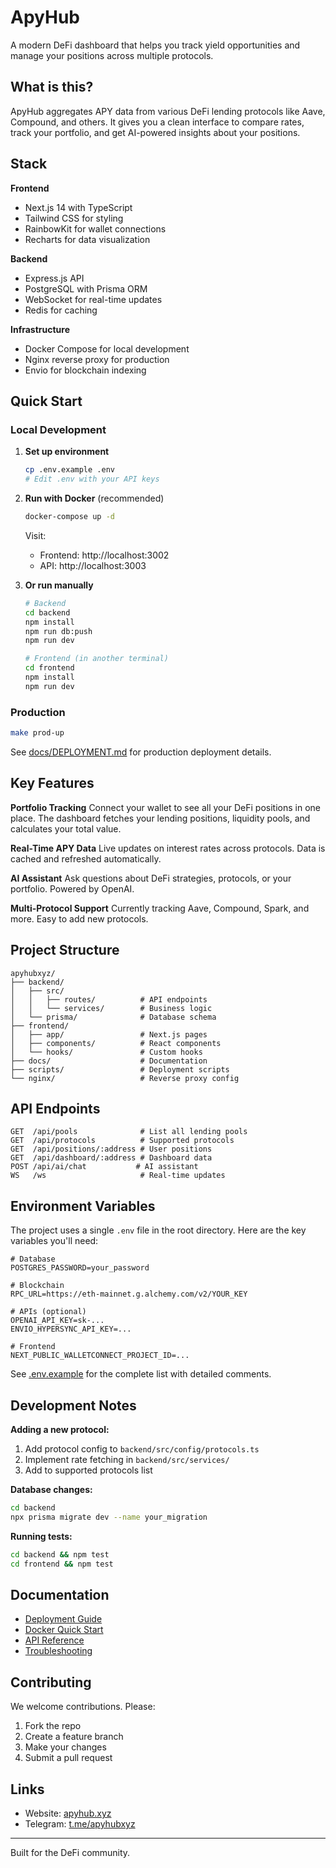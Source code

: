 # ApyHub

A modern DeFi dashboard that helps you track yield opportunities and manage your positions across multiple protocols.

## What is this?

ApyHub aggregates APY data from various DeFi lending protocols like Aave, Compound, and others. It gives you a clean interface to compare rates, track your portfolio, and get AI-powered insights about your positions.

## Stack

**Frontend**
- Next.js 14 with TypeScript
- Tailwind CSS for styling
- RainbowKit for wallet connections
- Recharts for data visualization

**Backend**
- Express.js API
- PostgreSQL with Prisma ORM
- WebSocket for real-time updates
- Redis for caching

**Infrastructure**
- Docker Compose for local development
- Nginx reverse proxy for production
- Envio for blockchain indexing

## Quick Start

### Local Development

1. **Set up environment**
   ```bash
   cp .env.example .env
   # Edit .env with your API keys
   ```

2. **Run with Docker** (recommended)
   ```bash
   docker-compose up -d
   ```

   Visit:
   - Frontend: http://localhost:3002
   - API: http://localhost:3003

3. **Or run manually**
   ```bash
   # Backend
   cd backend
   npm install
   npm run db:push
   npm run dev

   # Frontend (in another terminal)
   cd frontend
   npm install
   npm run dev
   ```

### Production

```bash
make prod-up
```

See [docs/DEPLOYMENT.md](docs/DEPLOYMENT.md) for production deployment details.

## Key Features

**Portfolio Tracking**
Connect your wallet to see all your DeFi positions in one place. The dashboard fetches your lending positions, liquidity pools, and calculates your total value.

**Real-Time APY Data**
Live updates on interest rates across protocols. Data is cached and refreshed automatically.

**AI Assistant**
Ask questions about DeFi strategies, protocols, or your portfolio. Powered by OpenAI.

**Multi-Protocol Support**
Currently tracking Aave, Compound, Spark, and more. Easy to add new protocols.

## Project Structure

```
apyhubxyz/
├── backend/
│   ├── src/
│   │   ├── routes/          # API endpoints
│   │   └── services/        # Business logic
│   └── prisma/              # Database schema
├── frontend/
│   ├── app/                 # Next.js pages
│   ├── components/          # React components
│   └── hooks/               # Custom hooks
├── docs/                    # Documentation
├── scripts/                 # Deployment scripts
└── nginx/                   # Reverse proxy config
```

## API Endpoints

```
GET  /api/pools              # List all lending pools
GET  /api/protocols          # Supported protocols
GET  /api/positions/:address # User positions
GET  /api/dashboard/:address # Dashboard data
POST /api/ai/chat           # AI assistant
WS   /ws                     # Real-time updates
```

## Environment Variables

The project uses a single `.env` file in the root directory. Here are the key variables you'll need:

```env
# Database
POSTGRES_PASSWORD=your_password

# Blockchain
RPC_URL=https://eth-mainnet.g.alchemy.com/v2/YOUR_KEY

# APIs (optional)
OPENAI_API_KEY=sk-...
ENVIO_HYPERSYNC_API_KEY=...

# Frontend
NEXT_PUBLIC_WALLETCONNECT_PROJECT_ID=...
```

See [.env.example](.env.example) for the complete list with detailed comments.

## Development Notes

**Adding a new protocol:**
1. Add protocol config to `backend/src/config/protocols.ts`
2. Implement rate fetching in `backend/src/services/`
3. Add to supported protocols list

**Database changes:**
```bash
cd backend
npx prisma migrate dev --name your_migration
```

**Running tests:**
```bash
cd backend && npm test
cd frontend && npm test
```

## Documentation

- [Deployment Guide](docs/DEPLOYMENT.md)
- [Docker Quick Start](docs/DOCKER_QUICK_START.md)
- [API Reference](docs/API_QUICK_REFERENCE.md)
- [Troubleshooting](docs/TROUBLESHOOTING.md)

## Contributing

We welcome contributions. Please:
1. Fork the repo
2. Create a feature branch
3. Make your changes
4. Submit a pull request

## Links

- Website: [apyhub.xyz](https://apyhub.xyz)
- Telegram: [t.me/apyhubxyz](https://t.me/apyhubxyz)

---

Built for the DeFi community.
